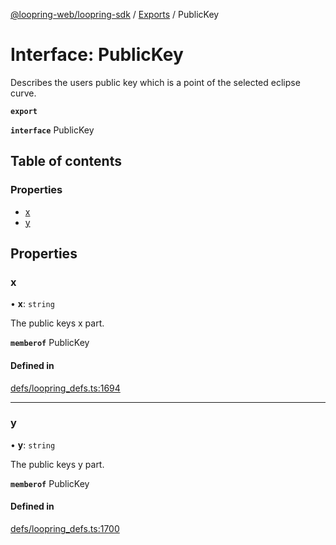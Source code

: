 [@loopring-web/loopring-sdk](../README.md) / [Exports](../modules.md) / PublicKey

# Interface: PublicKey

Describes the users public key which is a point of the selected eclipse curve.

**`export`**

**`interface`** PublicKey

## Table of contents

### Properties

- [x](PublicKey.md#x)
- [y](PublicKey.md#y)

## Properties

### x

• **x**: `string`

The public keys x part.

**`memberof`** PublicKey

#### Defined in

[defs/loopring_defs.ts:1694](https://github.com/Loopring/loopring_sdk/blob/29b8a2c/src/defs/loopring_defs.ts#L1694)

___

### y

• **y**: `string`

The public keys y part.

**`memberof`** PublicKey

#### Defined in

[defs/loopring_defs.ts:1700](https://github.com/Loopring/loopring_sdk/blob/29b8a2c/src/defs/loopring_defs.ts#L1700)

